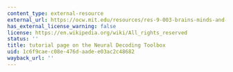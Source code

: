 ```yaml
---
content_type: external-resource
external_url: https://ocw.mit.edu/resources/res-9-003-brains-minds-and-machines-summer-course-summer-2015/tutorials/tutorial-4.-neural-decoding/
has_external_license_warning: false
license: https://en.wikipedia.org/wiki/All_rights_reserved
status: ''
title: tutorial page on the Neural Decoding Toolbox
uid: 1c6f9cae-c08e-476d-aade-e03ac2c48682
wayback_url: ''
---
```

